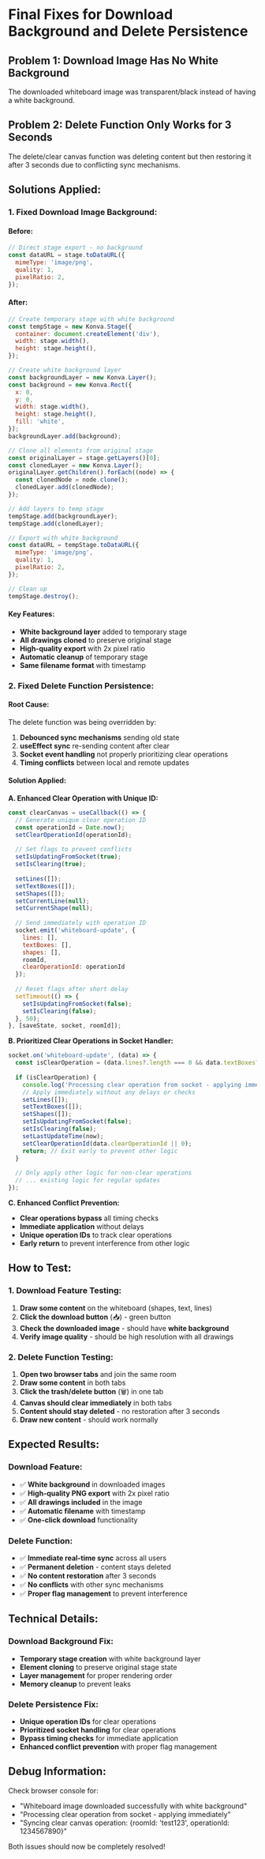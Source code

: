 # Final Fixes for Download Background and Delete Persistence

## Problem 1: Download Image Has No White Background
The downloaded whiteboard image was transparent/black instead of having a white background.

## Problem 2: Delete Function Only Works for 3 Seconds
The delete/clear canvas function was deleting content but then restoring it after 3 seconds due to conflicting sync mechanisms.

## Solutions Applied:

### **1. Fixed Download Image Background:**

#### **Before:**
```javascript
// Direct stage export - no background
const dataURL = stage.toDataURL({
  mimeType: 'image/png',
  quality: 1,
  pixelRatio: 2,
});
```

#### **After:**
```javascript
// Create temporary stage with white background
const tempStage = new Konva.Stage({
  container: document.createElement('div'),
  width: stage.width(),
  height: stage.height(),
});

// Create white background layer
const backgroundLayer = new Konva.Layer();
const background = new Konva.Rect({
  x: 0,
  y: 0,
  width: stage.width(),
  height: stage.height(),
  fill: 'white',
});
backgroundLayer.add(background);

// Clone all elements from original stage
const originalLayer = stage.getLayers()[0];
const clonedLayer = new Konva.Layer();
originalLayer.getChildren().forEach((node) => {
  const clonedNode = node.clone();
  clonedLayer.add(clonedNode);
});

// Add layers to temp stage
tempStage.add(backgroundLayer);
tempStage.add(clonedLayer);

// Export with white background
const dataURL = tempStage.toDataURL({
  mimeType: 'image/png',
  quality: 1,
  pixelRatio: 2,
});

// Clean up
tempStage.destroy();
```

#### **Key Features:**
- **White background layer** added to temporary stage
- **All drawings cloned** to preserve original stage
- **High-quality export** with 2x pixel ratio
- **Automatic cleanup** of temporary stage
- **Same filename format** with timestamp

### **2. Fixed Delete Function Persistence:**

#### **Root Cause:**
The delete function was being overridden by:
1. **Debounced sync mechanisms** sending old state
2. **useEffect sync** re-sending content after clear
3. **Socket event handling** not properly prioritizing clear operations
4. **Timing conflicts** between local and remote updates

#### **Solution Applied:**

**A. Enhanced Clear Operation with Unique ID:**
```javascript
const clearCanvas = useCallback(() => {
  // Generate unique clear operation ID
  const operationId = Date.now();
  setClearOperationId(operationId);
  
  // Set flags to prevent conflicts
  setIsUpdatingFromSocket(true);
  setIsClearing(true);
  
  setLines([]);
  setTextBoxes([]);
  setShapes([]);
  setCurrentLine(null);
  setCurrentShape(null);
  
  // Send immediately with operation ID
  socket.emit('whiteboard-update', { 
    lines: [], 
    textBoxes: [], 
    shapes: [], 
    roomId,
    clearOperationId: operationId
  });
  
  // Reset flags after short delay
  setTimeout(() => {
    setIsUpdatingFromSocket(false);
    setIsClearing(false);
  }, 50);
}, [saveState, socket, roomId]);
```

**B. Prioritized Clear Operations in Socket Handler:**
```javascript
socket.on('whiteboard-update', (data) => {
  const isClearOperation = (data.lines?.length === 0 && data.textBoxes?.length === 0 && data.shapes?.length === 0);
  
  if (isClearOperation) {
    console.log('Processing clear operation from socket - applying immediately');
    // Apply immediately without any delays or checks
    setLines([]);
    setTextBoxes([]);
    setShapes([]);
    setIsUpdatingFromSocket(false);
    setIsClearing(false);
    setLastUpdateTime(now);
    setClearOperationId(data.clearOperationId || 0);
    return; // Exit early to prevent other logic
  }
  
  // Only apply other logic for non-clear operations
  // ... existing logic for regular updates
});
```

**C. Enhanced Conflict Prevention:**
- **Clear operations bypass** all timing checks
- **Immediate application** without delays
- **Unique operation IDs** to track clear operations
- **Early return** to prevent interference from other logic

## How to Test:

### **1. Download Feature Testing:**
1. **Draw some content** on the whiteboard (shapes, text, lines)
2. **Click the download button** (📥) - green button
3. **Check the downloaded image** - should have **white background**
4. **Verify image quality** - should be high resolution with all drawings

### **2. Delete Function Testing:**
1. **Open two browser tabs** and join the same room
2. **Draw some content** in both tabs
3. **Click the trash/delete button** (🗑️) in one tab
4. **Canvas should clear immediately** in both tabs
5. **Content should stay deleted** - no restoration after 3 seconds
6. **Draw new content** - should work normally

## Expected Results:

### **Download Feature:**
- ✅ **White background** in downloaded images
- ✅ **High-quality PNG export** with 2x pixel ratio
- ✅ **All drawings included** in the image
- ✅ **Automatic filename** with timestamp
- ✅ **One-click download** functionality

### **Delete Function:**
- ✅ **Immediate real-time sync** across all users
- ✅ **Permanent deletion** - content stays deleted
- ✅ **No content restoration** after 3 seconds
- ✅ **No conflicts** with other sync mechanisms
- ✅ **Proper flag management** to prevent interference

## Technical Details:

### **Download Background Fix:**
- **Temporary stage creation** with white background layer
- **Element cloning** to preserve original stage state
- **Layer management** for proper rendering order
- **Memory cleanup** to prevent leaks

### **Delete Persistence Fix:**
- **Unique operation IDs** for clear operations
- **Prioritized socket handling** for clear operations
- **Bypass timing checks** for immediate application
- **Enhanced conflict prevention** with proper flag management

## Debug Information:
Check browser console for:
- "Whiteboard image downloaded successfully with white background"
- "Processing clear operation from socket - applying immediately"
- "Syncing clear canvas operation: {roomId: 'test123', operationId: 1234567890}"

Both issues should now be completely resolved!




